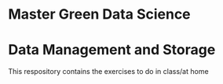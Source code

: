 # Master Green Data Science

# Data Management and Storage

This respository contains the exercises to do in class/at home
